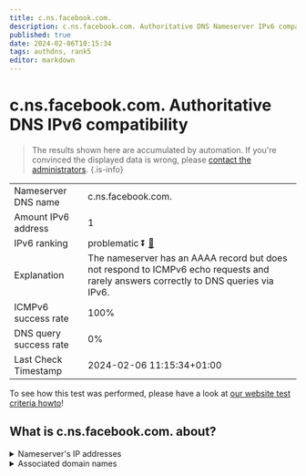 ```yaml
---
title: c.ns.facebook.com.
description: c.ns.facebook.com. Authoritative DNS Nameserver IPv6 compatibility
published: true
date: 2024-02-06T10:15:34
tags: authdns, rank5
editor: markdown
---
```


# c.ns.facebook.com. Authoritative DNS IPv6 compatibility

> The results shown here are accumulated by automation. If you're convinced the displayed data is wrong, please [contact the administrators](/howto/chat). 
{.is-info}




|   |   |
| - | - |
| Nameserver DNS name | c.ns.facebook.com.
| Amount IPv6 address | 1
| IPv6 ranking | problematic :arrow_double_down: [🔗](/howto/ranking) |
| Explanation | The nameserver has an AAAA record but does not respond to ICMPv6 echo requests and rarely answers correctly to DNS queries via IPv6. |
| ICMPv6 success rate | 100%|
| DNS query success rate | 0% |
| Last Check Timestamp | 2024-02-06 11:15:34+01:00 |

To see how this test was performed, please have a look at [our website test criteria howto](/howto/testcriteria/authdns)!


## What is c.ns.facebook.com. about?




<details>
<summary>Nameserver's IP addresses</summary>

2a03:2880:f1fc:c:face:b00c:0:35

</details>



<details>
<summary>Associated domain names</summary>

www.facebook.com

</details>
